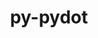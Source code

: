 ---
title: "py-pydot"
layout: cache
categories: [package, develop]
meta: {"compilers": ["none"], "num_specs": 9, "num_specs_by_stack": {"radiuss": 9, "root": 9}, "oss": ["ubuntu18.04"], "platforms": ["linux"], "stacks": ["radiuss", "root"], "targets": ["x86_64_v3"], "versions": ["1.4.2"]}
spec_details: [{"compiler": "none", "hash": "5ruezaofn2awluzk3txfsqlljh4o4we7", "os": "ubuntu18.04", "platform": "linux", "size": "-", "stacks": ["radiuss", "root"], "target": "x86_64_v3", "variants": ["build_system=python_pip"], "versions": ["1.4.2"]}, {"compiler": "none", "hash": "axl32r2qtpscodjjk6cbzmjxbz5q7ou5", "os": "ubuntu18.04", "platform": "linux", "size": "-", "stacks": ["radiuss", "root"], "target": "x86_64_v3", "variants": ["build_system=python_pip"], "versions": ["1.4.2"]}, {"compiler": "none", "hash": "bkhp7l3fezc43avmon7idhch7dss74kj", "os": "ubuntu18.04", "platform": "linux", "size": "-", "stacks": ["radiuss", "root"], "target": "x86_64_v3", "variants": ["build_system=python_pip"], "versions": ["1.4.2"]}, {"compiler": "none", "hash": "br2tsqrmviijccs6tmmd4llafyzuaknr", "os": "ubuntu18.04", "platform": "linux", "size": "-", "stacks": ["radiuss", "root"], "target": "x86_64_v3", "variants": ["build_system=python_pip"], "versions": ["1.4.2"]}, {"compiler": "none", "hash": "m7ap2yokd6rx4qqtfoq2lfyyybchrz5w", "os": "ubuntu18.04", "platform": "linux", "size": "-", "stacks": ["radiuss", "root"], "target": "x86_64_v3", "variants": ["build_system=python_pip"], "versions": ["1.4.2"]}, {"compiler": "none", "hash": "n47qcwetrvjjqb7kj3idpeacgbt2bski", "os": "ubuntu18.04", "platform": "linux", "size": "-", "stacks": ["radiuss", "root"], "target": "x86_64_v3", "variants": ["build_system=python_pip"], "versions": ["1.4.2"]}, {"compiler": "none", "hash": "nnaqxd3fztnltqpfj3jwrmnie63iw7om", "os": "ubuntu18.04", "platform": "linux", "size": "-", "stacks": ["radiuss", "root"], "target": "x86_64_v3", "variants": ["build_system=python_pip"], "versions": ["1.4.2"]}, {"compiler": "none", "hash": "oddl22hwif7w6wqckylius2627jeeuuv", "os": "ubuntu18.04", "platform": "linux", "size": "-", "stacks": ["radiuss", "root"], "target": "x86_64_v3", "variants": ["build_system=python_pip"], "versions": ["1.4.2"]}, {"compiler": "none", "hash": "shikkf2wpqmgi2xaiipk56z6znyq3rfi", "os": "ubuntu18.04", "platform": "linux", "size": "-", "stacks": ["radiuss", "root"], "target": "x86_64_v3", "variants": ["build_system=python_pip"], "versions": ["1.4.2"]}]
---